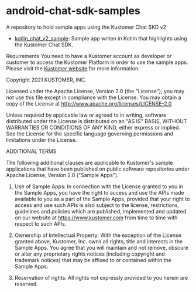 # android-chat-sdk-samples
A repository to hold sample apps using the Kustomer Chat SKD v2

- [kotlin_chat_v2_sample](https://github.com/kustomer/android-chat-sdk-samples/tree/main/kotlin_chat_v2_sample): Sample app writen in Kotlin that highlights using the Kustomer Chat SDK.


Requirements
You need to have a Kustomer account as developer or customer to access the Kustomer Platform in order to use the sample apps. Please visit the [Kustomer website](https://kustomer.com) for more information.

Copyright 2021 KUSTOMER, INC.

Licensed under the Apache License, Version 2.0 (the "License");
you may not use this file except in compliance with the License.
You may obtain a copy of the License at
http://www.apache.org/licenses/LICENSE-2.0

Unless required by applicable law or agreed to in writing, software
distributed under the License is distributed on an "AS IS" BASIS,
WITHOUT WARRANTIES OR CONDITIONS OF ANY KIND, either express or implied. See the License for the specific language governing permissions and
limitations under the License.

ADDITIONAL TERMS

The following additional clauses are applicable to Kustomer's sample applications that have been published on public software repositories under Apache License, Version 2.0 ("Sample Apps").

1. Use of Sample Apps: In connection with the License granted to you in the Sample Apps, you have the right to access and use the APIs made available to
you as a part of the Sample Apps, provided that your right to access and use such APIs is also subject to the license, restrictions, guidelines and policies which are published, implemented and updated on our website at https://www.kustomer.com from time to time with respect to such APIs.

2. Ownership of Intellectual Property: With the exception of the License granted above, Kustomer, Inc. owns all rights, title and interests in the Sample Apps. You agree that you will maintain and not remove, obscure or alter any proprietary rights notices (including copyright and trademark notices) that may be affixed to or contained within the Sample Apps.

3. Reservation of rights: All rights not expressly provided to you herein are reserved.

